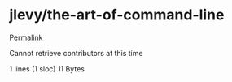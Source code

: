 # jlevy/the-art-of-command-line

[Permalink](https://github.com/jlevy/the-art-of-command-line/blob/f79f79cfe6c2195a5bd6e1926cbf6bffddbc8745/.gitignore)

Cannot retrieve contributors at this time

 1 lines \(1 sloc\) 11 Bytes

